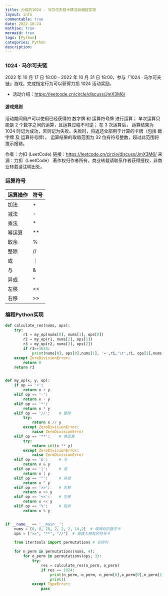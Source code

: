 ```yaml
---
title: 力扣的1024 · 马尔可夫链卡牌活动编程实现
layout: info
commentable: true
date: 2022-10-24
mathjax: true
mermaid: true
tags: [Python]
categories: Python
description: 
---
```


### 1024 · 马尔可夫链

2022 年 10 月 17 日 18:00 - 2022 年 10 月 31 日 18:00，参与「1024 · 马尔可夫链」游戏，完成指定行为可以获得力扣 1024 活动奖励。

- 活动介绍：https://leetcode.cn/circle/discuss/JmX3M6/

<!--more-->

#### 游戏规则

活动期间用户可以使用已经获得的 数字牌 和 运算符号牌 进行运算；
单次运算只能是 2 个数字之间的运算，且运算过程不可逆；
在 3 次运算后， 运算结果为 1024 时记为成功，否则记为失败。失败时，将返还全部用于计算的卡牌（包括 数字牌 及 运算符号牌）。
运算结果的取值范围为 32 位有符号整数，超过此范围将提示报错。

作者：力扣 (LeetCode)
链接：https://leetcode.cn/circle/discuss/JmX3M6/
来源：力扣（LeetCode）
著作权归作者所有。商业转载请联系作者获得授权，非商业转载请注明出处。

### 运算符号

| 运算操作 | 符号 |
| -------- | ---- |
| 加法     | +    |
| 减法     | -    |
| 乘法     | *    |
| 幂运算   | **   |
| 取余     | %    |
| 整除     | //   |
| 或       | ｜   |
| 与       | &    |
| 异或     | ^    |
| 左移     | <<   |
| 右移     | >>   |

### 编程Python实现

```python
def calculate_res(nums, ops):
    try:
        r1 = my_op(nums[0], nums[1], ops[0])
        r2 = my_op(r1, nums[2], ops[1])
        r3 = my_op(r2, nums[3], ops[2])
        if r3==1024:
            print(nums[0], ops[0],nums[1], '=',r1,'\t',r1, ops[1],nums[2],'=',r2,'\t',r2, ops[2],nums[3],'=',r3)
    except ZeroDivisionError:
        return 0
    return r3


def my_op(x, y, op):
    if op == '+':
        return x + y
    elif op == '-':
        return x - y
    elif op == '*':
        return x * y
    elif op == '//':    # 整除
        try:
            return x // y
        except ZeroDivisionError:
            raise ZeroDivisionError
    elif op == '**':    # 幂运算	
        try:
            return int(x ** y)
        except ZeroDivisionError:
            raise ZeroDivisionError
    elif op == '&':     # 与
        return x & y
    elif op == '|':     # 或
        return x | y
    elif op == '^':     # 异或	
        return x ^ y
    elif op == '>>':    # 右移	
        return x >> y
    elif op == '<<':    # 左移	
        return x << y
    elif op == '%':     # 取余	
        return x % y


if __name__ == '__main__':
    nums = [0, 0, 28, 2, 2, 2, 14,2]  # 填拥有的数字卡
    ops = [">>", "**", "//"]  # 请填入拥有的符号卡

    from itertools import permutations # 全排列

    for n_perm in permutations(nums, 4):
        for o_perm in permutations(ops, 3):
            try:
                res = calculate_res(n_perm, o_perm)
                if res == 1024:
                    print(n_perm, o_perm, n_perm[0],o_perm[0],n_perm[1])
                    print()
            except TypeError:
                pass


```


